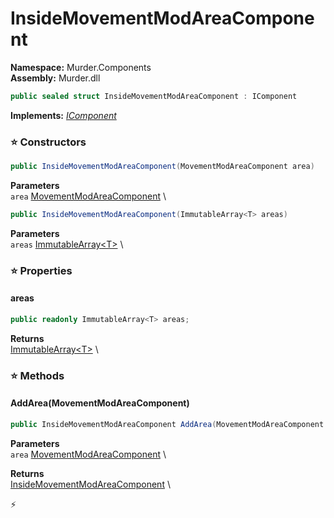 # InsideMovementModAreaComponent

**Namespace:** Murder.Components \
**Assembly:** Murder.dll

```csharp
public sealed struct InsideMovementModAreaComponent : IComponent
```

**Implements:** _[IComponent](../../Bang/Components/IComponent.html)_

### ⭐ Constructors
```csharp
public InsideMovementModAreaComponent(MovementModAreaComponent area)
```

**Parameters** \
`area` [MovementModAreaComponent](../../Murder/Components/MovementModAreaComponent.html) \

```csharp
public InsideMovementModAreaComponent(ImmutableArray<T> areas)
```

**Parameters** \
`areas` [ImmutableArray\<T\>](https://learn.microsoft.com/en-us/dotnet/api/System.Collections.Immutable.ImmutableArray-1?view=net-7.0) \

### ⭐ Properties
#### areas
```csharp
public readonly ImmutableArray<T> areas;
```

**Returns** \
[ImmutableArray\<T\>](https://learn.microsoft.com/en-us/dotnet/api/System.Collections.Immutable.ImmutableArray-1?view=net-7.0) \
### ⭐ Methods
#### AddArea(MovementModAreaComponent)
```csharp
public InsideMovementModAreaComponent AddArea(MovementModAreaComponent area)
```

**Parameters** \
`area` [MovementModAreaComponent](../../Murder/Components/MovementModAreaComponent.html) \

**Returns** \
[InsideMovementModAreaComponent](../../Murder/Components/InsideMovementModAreaComponent.html) \



⚡